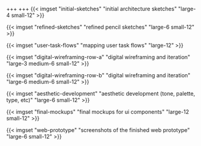 +++
+++
{{< imgset "initial-sketches" "initial architecture sketches" "large-4 small-12" >}}

{{< imgset "refined-sketches" "refined pencil sketches" "large-6 small-12" >}}

{{< imgset "user-task-flows" "mapping user task flows" "large-12" >}}

{{< imgset "digital-wireframing-row-a" "digital wireframing and iteration" "large-3 medium-6 small-12" >}}

{{< imgset "digital-wireframing-row-b" "digital wireframing and iteration" "large-6 medium-6 small-12" >}}

{{< imgset "aesthetic-development" "aesthetic development (tone, palette, type, etc)" "large-6 small-12" >}}

{{< imgset "final-mockups" "final mockups for ui components" "large-12 small-12" >}}

{{< imgset "web-prototype" "screenshots of the finished web prototype" "large-6 small-12" >}}
